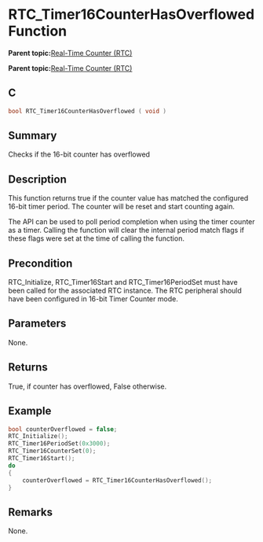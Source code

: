 # RTC\_Timer16CounterHasOverflowed Function

**Parent topic:**[Real-Time Counter \(RTC\)](GUID-3578D06D-FEC5-4769-ADC7-0D46730CD973.md)

**Parent topic:**[Real-Time Counter \(RTC\)](GUID-C95E1695-55CC-4546-9F2C-315F5C908FC1.md)

## C

```c
bool RTC_Timer16CounterHasOverflowed ( void )
```

## Summary

Checks if the 16-bit counter has overflowed

## Description

This function returns true if the counter value has matched the configured 16-bit timer period. The counter will be reset and start counting again.

The API can be used to poll period completion when using the timer counter as a timer. Calling the function will clear the internal period match flags if these flags were set at the time of calling the function.

## Precondition

RTC\_Initialize, RTC\_Timer16Start and RTC\_Timer16PeriodSet must have been called for the associated RTC instance. The RTC peripheral should have been configured in 16-bit Timer Counter mode.

## Parameters

None.

## Returns

True, if counter has overflowed, False otherwise.

## Example

```c
bool counterOverflowed = false;
RTC_Initialize();
RTC_Timer16PeriodSet(0x3000);
RTC_Timer16CounterSet(0);
RTC_Timer16Start();
do
{
    counterOverflowed = RTC_Timer16CounterHasOverflowed();
}
```

## Remarks

None.

